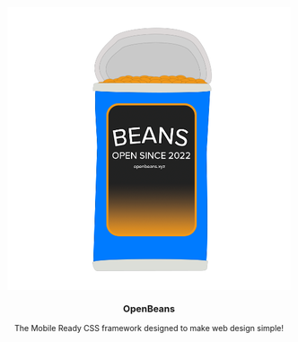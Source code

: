 <img align="center" src="/assets/logo.png">
<h3 align="center">OpenBeans</h3>

<p align="center">
  The Mobile Ready CSS framework designed to make web design simple!
</p>

